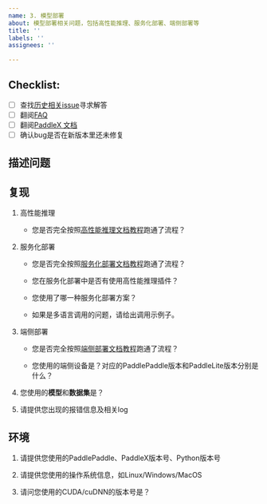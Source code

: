 ```yaml
---
name: 3. 模型部署
about: 模型部署相关问题，包括高性能推理、服务化部署、端侧部署等
title: ''
labels: ''
assignees: ''

---
```


## Checklist:

- [ ] 查找[历史相关issue](https://github.com/PaddlePaddle/PaddleX/issues)寻求解答
- [ ] 翻阅[FAQ](https://paddlepaddle.github.io/PaddleX/main/FAQ.html)
- [ ] 翻阅[PaddleX 文档](https://paddlepaddle.github.io/PaddleX/main/index.html)
- [ ] 确认bug是否在新版本里还未修复

## 描述问题

## 复现

1. 高性能推理

    * 您是否完全按照[高性能推理文档教程](https://paddlepaddle.github.io/PaddleX/main/pipeline_deploy/high_performance_inference.html)跑通了流程？

2. 服务化部署

    * 您是否完全按照[服务化部署文档教程](https://paddlepaddle.github.io/PaddleX/main/pipeline_deploy/serving.html)跑通了流程？

    * 您在服务化部署中是否有使用高性能推理插件？

    * 您使用了哪一种服务化部署方案？

    * 如果是多语言调用的问题，请给出调用示例子。

3. 端侧部署
    * 您是否完全按照[端侧部署文档教程](https://paddlepaddle.github.io/PaddleX/main/pipeline_deploy/edge_deploy.html)跑通了流程？

    * 您使用的端侧设备是？对应的PaddlePaddle版本和PaddleLite版本分别是什么？


3. 您使用的**模型**和**数据集**是？

4. 请提供您出现的报错信息及相关log

## 环境

1. 请提供您使用的PaddlePaddle、PaddleX版本号、Python版本号

3. 请提供您使用的操作系统信息，如Linux/Windows/MacOS

4. 请问您使用的CUDA/cuDNN的版本号是？
